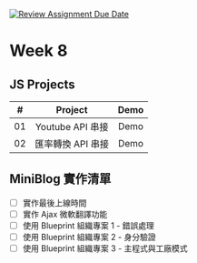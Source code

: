 [![Review Assignment Due Date](https://classroom.github.com/assets/deadline-readme-button-24ddc0f5d75046c5622901739e7c5dd533143b0c8e959d652212380cedb1ea36.svg)](https://classroom.github.com/a/WJPO8wpR)
# Week 8 

## JS Projects

|  #  |    Project     | Demo |
| :-: | :------------: | :---: |
| 01  | Youtube API 串接 | Demo |
| 02  | 匯率轉換 API 串接 | Demo |

## MiniBlog 實作清單

- [ ] 實作最後上線時間
- [ ] 實作 Ajax 微軟翻譯功能
- [ ] 使用 Blueprint 組織專案 1 - 錯誤處理
- [ ] 使用 Blueprint 組織專案 2 - 身分驗證
- [ ] 使用 Blueprint 組織專案 3 - 主程式與工廠模式